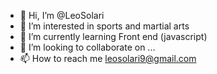 - 👋 Hi, I’m @LeoSolari
- 👀 I’m interested in sports and martial arts
- 🌱 I’m currently learning Front end (javascript)
- 💞️ I’m looking to collaborate on ...
- 📫 How to reach me leosolari9@gmail.com

<!---
LeoSolari/LeoSolari is a ✨ special ✨ repository because its `README.md` (this file) appears on your GitHub profile.
You can click the Preview link to take a look at your changes.
--->
